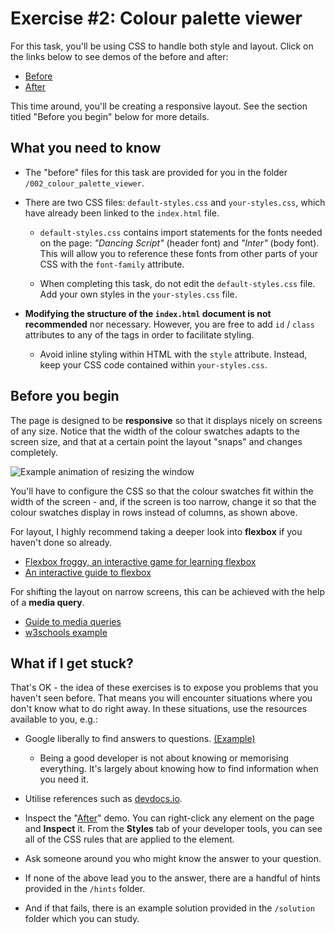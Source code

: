 # Exercise #2: Colour palette viewer

For this task, you'll be using CSS to handle both style and layout. Click on the links below to see demos of the before and after:

- [Before](https://liam-web-demos.pages.dev/002_colour_palette_viewer/)
- [After](https://liam-web-demos.pages.dev/002_colour_palette_viewer/solution/)

This time around, you'll be creating a responsive layout. See the section titled "Before you begin" below for more details.

## What you need to know

- The "before" files for this task are provided for you in the folder `/002_colour_palette_viewer`.

- There are two CSS files: `default-styles.css` and `your-styles.css`, which have already been linked to the `index.html` file. 

  - `default-styles.css` contains import statements for the fonts needed on the page: *"Dancing Script"* (header font) and *"Inter"* (body font). This will allow you to reference these fonts from other parts of your CSS with the `font-family` attribute.

  - When completing this task, do not edit the `default-styles.css` file. Add your own styles in the `your-styles.css` file.

- **Modifying the structure of the `index.html` document is not recommended** nor necessary. However, you are free to add `id` / `class` attributes to any of the tags in order to facilitate styling.

  - Avoid inline styling within HTML with the `style` attribute. Instead, keep your CSS code contained within `your-styles.css`.

## Before you begin

The page is designed to be **responsive** so that it displays nicely on screens of any size. Notice that the width of the colour swatches adapts to the screen size, and that at a certain point the layout "snaps" and changes completely.

![Example animation of resizing the window](https://gcdnb.pbrd.co/images/GRZcPcjW8qeD.gif?o=1)

You'll have to configure the CSS so that the colour swatches fit within the width of the screen - and, if the screen is too narrow, change it so that the colour swatches display in rows instead of columns, as shown above.

For layout, I highly recommend taking a deeper look into **flexbox** if you haven't done so already.
- [Flexbox froggy, an interactive game for learning flexbox](https://flexboxfroggy.com/)
- [An interactive guide to flexbox](https://www.joshwcomeau.com/css/interactive-guide-to-flexbox/)

For shifting the layout on narrow screens, this can be achieved with the help of a **media query**.
- [Guide to media queries](https://css-tricks.com/a-complete-guide-to-css-media-queries/)
- [w3schools example](https://www.w3schools.com/cssref/tryit.php?filename=trycss3_media_bg)

## What if I get stuck? 

That's OK - the idea of these exercises is to expose you problems that you haven't seen before. That means you will encounter situations where you don't know what to do right away. In these situations, use the resources available to you, e.g.:

- Google liberally to find answers to questions. [(Example)](https://www.google.com/search?q=how+to+underline+text+css&oq=how+to+underline+text+css&gs_lcrp=EgZjaHJvbWUyBggAEEUYOTIMCAEQABgUGIcCGIAEMgcIAhAAGIAEMgcIAxAAGIAEMgcIBBAAGIAEMgcIBRAAGIAEMgcIBhAAGIAEMgcIBxAAGIAEMgYICBBFGDzSAQgxODY3ajBqMagCALACAA&sourceid=chrome&ie=UTF-8)

  -  Being a good developer is not about knowing or memorising everything. It's largely about knowing how to find information when you need it.

- Utilise references such as [devdocs.io](https://devdocs.io/).

- Inspect the "[After](https://liam-web-demos.pages.dev/002_colour_palette_viewer/solution/)" demo. You can right-click any element on the page and **Inspect** it. From the **Styles** tab of your developer tools, you can see all of the CSS rules that are applied to the element.

- Ask someone around you who might know the answer to your question.

- If none of the above lead you to the answer, there are a handful of hints provided in the `/hints` folder.

- And if that fails, there is an example solution provided in the `/solution` folder which you can study.
